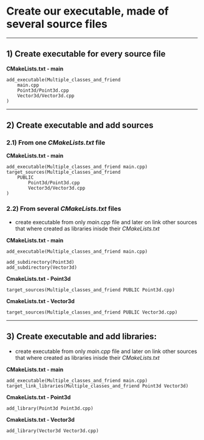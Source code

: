 # Create our executable, made of several source files

---
## 1) Create executable for every source file

**CMakeLists.txt - main**

    add_executable(Multiple_classes_and_friend  
        main.cpp  
        Point3d/Point3d.cpp  
        Vector3d/Vector3d.cpp
    ) 

---
## 2) Create executable and add sources
### 2.1) From one *CMakeLists.txt* file

**CMakeLists.txt - main**

    add_executable(Multiple_classes_and_friend main.cpp)
    target_sources(Multiple_classes_and_friend
        PUBLIC
            Point3d/Point3d.cpp
            Vector3d/Vector3d.cpp
    )

### 2.2) From several *CMakeLists.txt* files
- create executable from only *main.cpp* file and later on link other sources
that where created as libraries inisde their *CMakeLists.txt*

**CMakeLists.txt - main**

    add_executable(Multiple_classes_and_friend main.cpp)

    add_subdirectory(Point3d)
    add_subdirectory(Vector3d)

**CmakeLists.txt - Point3d**

    target_sources(Multiple_classes_and_friend PUBLIC Point3d.cpp)

**CmakeLists.txt - Vector3d**

    target_sources(Multiple_classes_and_friend PUBLIC Vector3d.cpp)

---
## 3) Create executable and add libraries:
- create executable from only *main.cpp* file and later on link other sources
that where created as libraries inisde their *CMakeLists.txt*

**CMakeLists.txt - main**

    add_executable(Multiple_classes_and_friend main.cpp)
    target_link_libraries(Multiple_classes_and_friend Point3d Vector3d)
    
**CmakeLists.txt - Point3d**

    add_library(Point3d Point3d.cpp)
    
**CmakeLists.txt - Vector3d**

    add_library(Vector3d Vector3d.cpp)